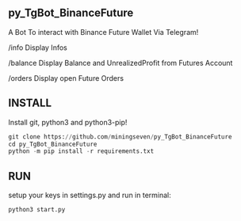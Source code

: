 ## py_TgBot_BinanceFuture
A Bot To interact with Binance Future Wallet Via Telegram!

  /info Display Infos
  
  /balance Display Balance and UnrealizedProfit from Futures Account
  
  /orders Display open Future Orders

## INSTALL
Install git, python3 and python3-pip!
```python
git clone https://github.com/miningseven/py_TgBot_BinanceFuture
cd py_TgBot_BinanceFuture
python -m pip install -r requirements.txt 
```
## RUN
setup your keys in settings.py
and run in terminal:
```python
python3 start.py
```
